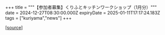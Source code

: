 +++
title = """【参加者募集】くりふとキッチンワークショップ（1月分）"""
date = 2024-12-27T08:30:00.000Z
expiryDate = 2025-01-11T17:17:24.183Z
tags = ["kuriyama","news"]
+++


[[source]](https://www.town.kuriyama.hokkaido.jp/soshiki/53/22552.html)
